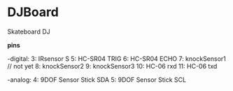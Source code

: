 # DJBoard
Skateboard DJ

**pins** 

-digital: 
	3: IRsensor			 	S
	5: HC-SR04				TRIG 
	6: HC-SR04				ECHO
	7: knockSensor1 // not yet
	8: knockSensor2
	9: knockSensor3
	10: HC-06				rxd
	11: HC-06				txd

-analog:
	4: 9DOF Sensor Stick	SDA
	5: 9DOF Sensor Stick	SCL
